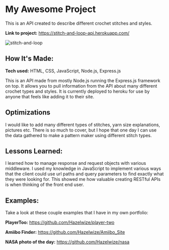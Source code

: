 # My Awesome Project
This is an API created to describe different crochet stitches and styles.

**Link to project:** https://stitch-and-loop-api.herokuapp.com/

![stitch-and-loop](https://user-images.githubusercontent.com/97214996/179375080-e94b6b07-99c8-4f86-9071-e89880af5288.jpeg)


## How It's Made:

**Tech used:** HTML, CSS, JavaScript, Node.js, Express.js

This is an API made from mostly Node.js running the Express.js framework on top. It allows you to pull information from the API about many different crochet types and styles. It is currently deployed to heroku for use by anyone that feels like adding it to their site.
## Optimizations

I would like to add many different types of stitches, yarn size explanations, pictures etc. There is so much to cover, but I hope that one day I can use the data gathered to make a pattern maker using different stitch types. 
## Lessons Learned:

I learned how to manage response and request objects with various middleware. I used my knowledge in JavaScript to implement various ways that the client could use url paths and query parameters to find exactly what they were looking for. This showed me how valuable creating RESTful APIs is when thinking of the front end user.
## Examples:

Take a look at these couple examples that I have in my own portfolio:

**PlayerToo:** https://github.com/Hazelwize/player-two

**Amiibo Finder:** https://github.com/Hazelwize/Amiibo_Site

**NASA photo of the day:** https://github.com/Hazelwize/nasa


